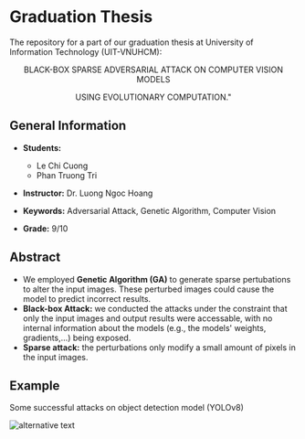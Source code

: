 # Graduation Thesis

The repository for a part of our graduation thesis at University of Information Technology (UIT-VNUHCM):

<p align="center"> 
BLACK-BOX SPARSE ADVERSARIAL ATTACK ON COMPUTER VISION MODELS
</p>
<p align="center"> 
USING EVOLUTIONARY COMPUTATION."
</p>

## General Information

- **Students:**
    - Le Chi Cuong
    - Phan Truong Tri

- **Instructor:** Dr. Luong Ngoc Hoang

- **Keywords:** Adversarial Attack, Genetic Algorithm, Computer Vision

- **Grade:** 9/10

## Abstract

- We employed **Genetic Algorithm (GA)** to generate sparse pertubations to alter the input images. These perturbed images could cause the model to predict incorrect results.
- **Black-box Attack:** we conducted the attacks under the constraint that only the input images and output results were accessable, with no internal information about the models (e.g., the models' weights, gradients,...) being exposed.
- **Sparse attack:** the perturbations only modify a small amount of pixels in the input images.

## Example

Some successful attacks on object detection model (YOLOv8)

![alternative text](gif/demo.gif)


